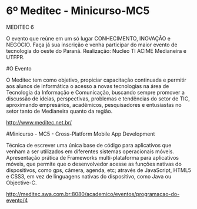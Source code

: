 # 6º Meditec - Minicurso-MC5

MEDITEC 6

O evento que reúne em um só lugar CONHECIMENTO, INOVAÇÃO e NEGÓCIO. Faça já sua inscrição e venha participar do maior evento de tecnologia do oeste do Paraná. Realização: Nucleo TI ACIME Medianeira e UTFPR. 

#O Evento

O Meditec tem como objetivo, propiciar capacitação continuada e permitir aos alunos de informática o acesso a novas tecnologias na área de Tecnologia da Informação e Comunicação, buscando sempre promover a discussão de ideias, perspectivas, problemas e tendências do setor de TIC, aproximando empresários, acadêmicos, pesquisadores e entusiastas no setor tanto de Medianeira quanto da região.

http://www.meditec.net.br/

#Minicurso - MC5 - Cross-Platform Mobile App Development

Técnica de escrever uma única base de código para aplicativos que venham a ser utilizados em diferentes sistemas operacionais móveis. Apresentação prática de Frameworks multi-plataforma para aplicativos móveis, que permite que o desenvolvedor acesse as funções nativas do dispositivos, como gps, câmera, agenda, etc; através de JavaScript, HTML5 e CSS3, em vez de linguagens nativas do dispositivo, como Java ou Objective-C. 

http://meditec.swa.com.br:8080/academico/eventos/programacao-do-evento/4
